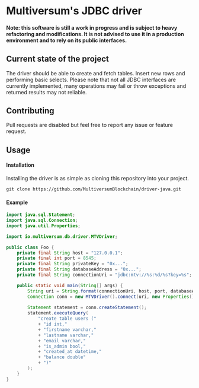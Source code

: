 # Multiversum's JDBC driver

#### Note: this software is still a work in progress and is subject to heavy refactoring and modifications. It is not advised to use it in a production environment and to rely on its public interfaces.

## Current state of the project

The driver should be able to create and fetch tables. Insert new rows and performing basic selects.
Please note that not all JDBC interfaces are currently implemented, many operations may fail or throw exceptions and returned results may not reliable.

## Contributing

Pull requests are disabled but feel free to report any issue or feature request.


## Usage

#### Installation

Installing the driver is as simple as cloning this repository into your project. 

`git clone https://github.com/MultiversumBlockchain/driver-java.git`


#### Example

```java
import java.sql.Statement;
import java.sql.Connection;
import java.util.Properties;

import io.multiversum.db.driver.MTVDriver;

public class Foo {
	private final String host = "127.0.0.1";
	private final int port = 8545;
	private final String privateKey = "0x...";
	private final String databaseAddress = "0x...";
	private final String connectionUri = "jdbc:mtv://%s:%d/%s?key=%s";

	public static void main(String[] args) {
		String uri = String.format(connectionUri, host, port, databaseAddress, privateKey);
		Connection conn = new MTVDriver().connect(uri, new Properties());
		
		Statement statement = conn.createStatement();
		statement.executeQuery(
			"create table users ("
			+ "id int,"
			+ "firstname varchar,"
			+ "lastname varchar,"
			+ "email varchar,"
			+ "is_admin bool,"
			+ "created_at datetime,"
			+ "balance double"
			+ ")"
		);
    }
}
```